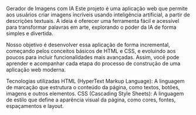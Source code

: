 Gerador de Imagens com IA
Este projeto é uma aplicação web que permite aos usuários criar imagens incríveis usando inteligência artificial, a partir de descrições textuais. A ideia é oferecer uma ferramenta fácil e acessível para transformar palavras em arte, explorando o poder da IA de forma simples e divertida.

Nosso objetivo é desenvolver essa aplicação de forma incremental, começando pelos conceitos básicos de HTML e CSS, e evoluindo aos poucos para incluir funcionalidades mais avançadas. Assim, você pode aprender e acompanhar cada etapa do processo de construção de uma aplicação web moderna.

Tecnologias utilizadas
HTML (HyperText Markup Language): A linguagem de marcação que estrutura o conteúdo da página, como textos, botões, imagens e outros elementos.
CSS (Cascading Style Sheets): A linguagem de estilo que define a aparência visual da página, como cores, fontes, espaçamentos e layout.
